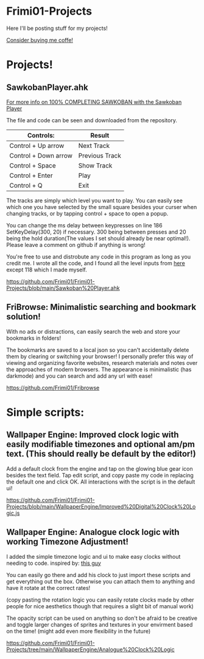 # Frimi01-Projects
Here I'll be posting stuff for my projects!

[Consider buying me coffe!](https://ko-fi.com/frimi01)

# Projects!

## SawkobanPlayer.ahk
[For more info on 100% COMPLETING SAWKOBAN with the Sawkoban Player](https://ko-fi.com/post/HOW-TO-BEAT-SAWKOBAN-100-B0B119AUZ0?justpublished=true&alias=HOW-TO-BEAT-SAWKOBAN-100-B0B119AUZ0#shareNewPostModal)

The file and code can be seen and downloaded from the repository. 


| Controls:            | Result         |
| -------------------- | -------------- |
| Control + Up arrow   | Next Track     |
| Control + Down arrow | Previous Track |
| Control + Space      | Show Track     |
| Control + Enter      | Play           |
| Control + Q          | Exit           |

The tracks are simply which level you want to play. You can easily see which one you have selected by the small square besides your curser when changing tracks, or by tapping control + space to open a popup.

You can change the ms delay between keypresses on line 186 SetKeyDelay(300, 20) if necessary. 300 being between presses and 20 being the hold duration(The values I set should already be near optimal!). Please leave a comment on github if anything is wrong!

You're free to use and distrobute any code in this program as long as you credit me. I wrote all the code, and I found all the level inputs from [here](https://steamcommunity.com/sharedfiles/filedetails/?id=1468880175) except 118 which I made myself. 

https://github.com/Frimi01/Frimi01-Projects/blob/main/Sawkoban%20Player.ahk

## FriBrowse: Minimalistic searching and bookmark solution!
With no ads or distractions, can easily search the web and store your bookmarks in folders!

The bookmarks are saved to a local json so you can't accidentally delete them by clearing or switching your browser! I personally prefer this way of viewing and organizing favorite websites, research materials and notes over the approaches of modern browsers. The appearance is minimalistic (has darkmode) and you can search and add any url with ease!

https://github.com/Frimi01/Fribrowse

# Simple scripts:

## Wallpaper Engine: Improved clock logic with easily modifiable timezones and optional am/pm text. (This should really be default by the editor!)
Add a default clock from the engine and tap on the glowing blue gear icon besides the text field. Tap edit script, and copy paste my code in replacing the default one and click OK. All interactions with the script is in the default ui!

https://github.com/Frimi01/Frimi01-Projects/blob/main/WallpaperEngine/Improved%20Digital%20Clock%20Logic.js 
## Wallpaper Engine: Analogue clock logic with working Timezone Adjustment!
I added the simple timezone logic and ui to make easy clocks without needing to code. inspired by: [this guy](https://steamcommunity.com/sharedfiles/filedetails/?id=2107481179)

You can easily go there and add his clock to just import these scripts and get everything out the box. Otherwise you can attach them to anything and have it rotate at the correct rates!

(copy pasting the rotation logic you can easily rotate clocks made by other people for nice aesthetics though that requires a slight bit of manual work)

The opacity script can be used on anything so don't be afraid to be creative and toggle larger changes of sprites and textures in your envirment based on the time! (might add even more flexibility in the future)

https://github.com/Frimi01/Frimi01-Projects/tree/main/WallpaperEngine/Analogue%20Clock%20Logic
